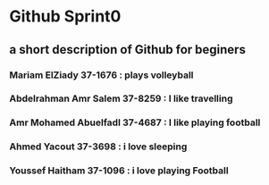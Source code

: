 <h1>Github Sprint0</h1>
<h2> a short description of Github for beginers</h2>
<h3> Mariam ElZiady 37-1676 : plays volleyball</h3>
<h3> Abdelrahman Amr Salem 37-8259 : I like travelling</h3>
<h3>  Amr Mohamed Abuelfadl 37-4687 :  I like playing football</h3>
<h3> Ahmed Yacout 37-3698 : i love sleeping </h3>
<h3> Youssef Haitham 37-1096 : i love playing Football</h3>


